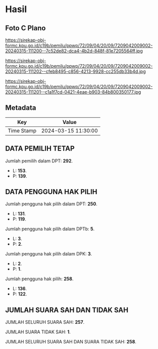 # Hasil

## Foto C Plano

https://sirekap-obj-formc.kpu.go.id/c19b/pemilu/ppwp/72/09/04/20/09/7209042009002-20240315-111200--7c52de82-dca4-4b2d-848f-81e7205564ff.jpg

https://sirekap-obj-formc.kpu.go.id/c19b/pemilu/ppwp/72/09/04/20/09/7209042009002-20240315-111202--cfeb8495-c856-4213-9928-cc255db33b4d.jpg

https://sirekap-obj-formc.kpu.go.id/c19b/pemilu/ppwp/72/09/04/20/09/7209042009002-20240315-111201--c1a1f7cd-0421-4eae-b903-84b800350177.jpg


## Metadata

| Key        | Value               |
| ---------- | ------------------- |
| Time Stamp | 2024-03-15 11:30:00 |


## DATA PEMILIH TETAP

Jumlah pemilih dalam DPT: **292**.
 * L: **153**.
 * P: **139**.

## DATA PENGGUNA HAK PILIH

Jumlah pengguna hak pilih dalam DPT: **250**.
 * L: **131**.
 * P: **119**.

Jumlah pengguna hak pilih dalam DPTb: **5**.
 * L: **3**.
 * P: **2**.

Jumlah pengguna hak pilih dalam DPK: **3**.
 * L: **2**.
 * P: **1**.

Jumlah pengguna hak pilih: **258**.
 * L: **136**.
 * P: **122**.

## JUMLAH SUARA SAH DAN TIDAK SAH

JUMLAH SELURUH SUARA SAH: **257**.

JUMLAH SUARA TIDAK SAH: **1**.

JUMLAH SELURUH SUARA SAH DAN SUARA TIDAK SAH: **258**.


